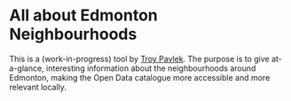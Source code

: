 # All about Edmonton Neighbourhoods

This is a (work-in-progress) tool by [Troy Pavlek](https://twitter.com/troypavlek). The purpose is to give at-a-glance,
interesting information about the neighbourhoods around Edmonton, making the Open Data catalogue more accessible and more
relevant locally.
